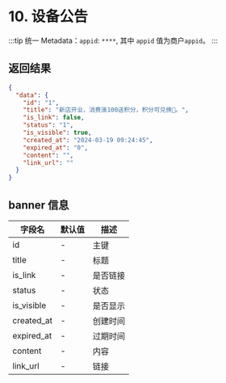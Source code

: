# 10. 设备公告

:::tip
统一 Metadata：`appid`: `****`, 其中 `appid` 值为商户`appid`。
:::

## 返回结果

```json
{
  "data": {
    "id": "1",
    "title": "新店开业，消费🈵️100送积分，积分可兑换🎁。",
    "is_link": false,
    "status": "1",
    "is_visible": true,
    "created_at": "2024-03-19 09:24:45",
    "expired_at": "0",
    "content": "",
    "link_url": ""
  }
}
```

## banner 信息

| 字段名     | 默认值 | 描述     |
| ---------- | ------ | -------- |
| id         | -      | 主键     |
| title      | -      | 标题     |
| is_link    | -      | 是否链接 |
| status     | -      | 状态     |
| is_visible | -      | 是否显示 |
| created_at | -      | 创建时间 |
| expired_at | -      | 过期时间 |
| content    | -      | 内容     |
| link_url   | -      | 链接     |
